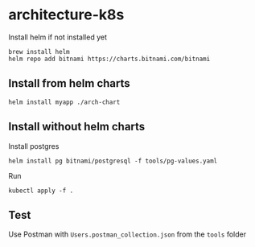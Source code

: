 # architecture-k8s

Install helm if not installed yet
```shell script
brew install helm
helm repo add bitnami https://charts.bitnami.com/bitnami
```

## Install from helm charts
```shell script
helm install myapp ./arch-chart
```

## Install without helm charts

Install postgres
```shell script
helm install pg bitnami/postgresql -f tools/pg-values.yaml
```

Run
```shell script
kubectl apply -f .
```

## Test
Use Postman with `Users.postman_collection.json` from the `tools` folder